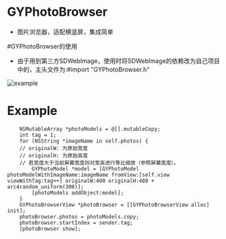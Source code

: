 # GYPhotoBrowser
* 图片浏览器，适配横竖屏，集成简单

#GYPhotoBrowser的使用
* 由于用到第三方SDWebImage，使用时将SDWebImage的依赖改为自己项目中的，主头文件为:#import "GYPhotoBrowser.h"

![example](https://raw.githubusercontent.com/ShinyG/GYPhotoBrowser/master/gif/GYPhotoBrowser.gif)

# Example
```objc    
    NSMutableArray *photoModels = @[].mutableCopy;
    int tag = 1;
    for (NSString *imageName in self.photos) {
    // originalW: 为原始宽度
    // originalH: 为原始高度
    // 若宽度大于当前屏幕宽度则对宽高进行等比缩放（参照屏幕宽度）。
        GYPhotoModel *model = [GYPhotoModel photoModelWithImageName:imageName fromView:[self.view viewWithTag:tag++] originalW:400 originalH:480 + arc4random_uniform(300)];
        [photoModels addObject:model];
    }
    GYPhotoBrowserView *photoBrowser = [[GYPhotoBrowserView alloc] init];
    photoBrowser.photos = photoModels.copy;
    photoBrowser.startIndex = sender.tag;
    [photoBrowser show];
```